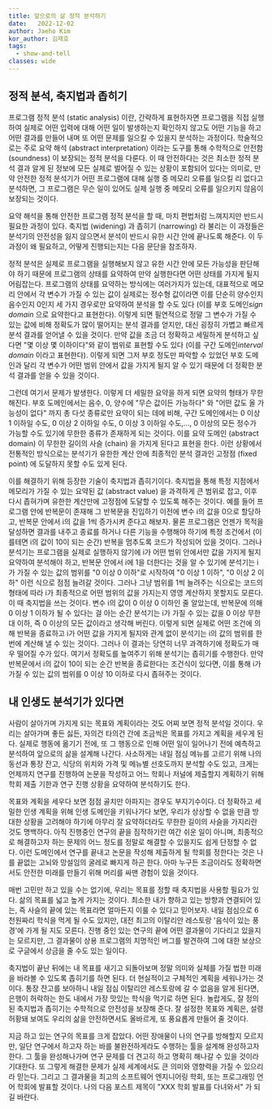 ```yaml
---
title: 앞으로의 삶 정적 분석하기
date:   2022-12-02
author: Jaeho Kim
kor_author: 김재호
tags:
  - show-and-tell
classes: wide
---
```


## 정적 분석, 축지법과 좁히기
프로그램 정적 분석 (static analysis) 이란, 간략하게 표현하자면 프로그램을 직접 실행하여 실제로 어떤 입력에 대해 어떤 일이
발생하는지 확인하지 않고도 어떤 기능을 하고 어떤 결과를 만들어 내며 또 어떤 문제를 일으킬 수 있을지 분석하는 과정이다.
학술적으로는 주로 요약 해석 (abstract interpretation) 이라는 도구를 통해 수학적으로 안전함 (soundness) 이 보장되는 정적
분석을 다룬다. 이 때 안전하다는 것은 최소한 정적 분석 결과 알게 된 정보에 모든 실제로 벌어질 수 있는 상황이 포함되어 있다는
의미로, 만약 안전한 정적 분석기가 어떤 프로그램에 대해 실행 중 메모리 오류를 일으킬 리 없다고 분석하면, 그 프로그램은
무슨 일이 있어도 실제 실행 중 메모리 오류를 일으키지 않음이 보장되는 것이다.

요약 해석을 통해 안전한 프로그램 정적 분석을 할 때, 마치 편법처럼 느껴지지만 반드시 필요한 과정이 있다. 축지법 (widening)
과 좁히기 (narrowing) 라 불리는 이 과정들은 분석기의 안전성을 잃지 않으면서 분석이 반드시 유한 시간 안에 끝나도록 해준다.
이 두 과정이 왜 필요하고, 어떻게 진행되는지는 다음 문단을 참조하자.

정적 분석은 실제로 프로그램을 실행해보지 않고 유한 시간 안에 모든 가능성을 판단해야 하기 때문에 프로그램의 상태를 요약하여
만약 실행한다면 어떤 상태를 가지게 될지 어림잡는다. 프로그램의 상태를 요약하는 방식에는 여러가지가 있는데, 대표적으로
메모리 안에서 각 변수가 가질 수 있는 값이 실제로는 정수형 값이라면 이를 단순히 양수인지 음수인지 0인지 세 가지 경우로만
요약하여 분석을 할 수도 있다 (이를 부호 도메인*sign domain* 으로 요약한다고 표현한다). 이렇게 되면 필연적으로 정말 그
변수가 가질 수 있는 값에 비해 정확도가 많이 떨어지는 분석 결과를 얻지만, 대신 굉장히 가볍고 빠르게 분석 결과를 얻어낼 수
있을 것이다. 만약 값을 조금 더 정확하고 세밀하게 분석하고 싶다면 "몇 이상 몇 이하이다"와 같이 범위로 표현할 수도 있다
(이를 구간 도메인*interval domain* 이라고 표현한다). 이렇게 되면 그저 부호 정도만 파악할 수 있었던 부호 도메인과 달리 각
변수가 어떤 범위 안에서 값을 가지게 될지 알 수 있기 때문에 더 정확한 분석 결과를 얻을 수 있을 것이다.

그런데 여기서 문제가 발생한다. 이렇게 더 세밀한 요약을 하게 되면 요약의 형태가 무한해진다. 부호 도메인에서는 음수, 0,
양수에 "무슨 값이든 가능하다" 와 "어떤 값도 올 가능성이 없다" 까지 총 다섯 종류로만 요약이 되는 데에 비해, 구간 도메인에서는
0 이상 1 이하일 수도, 0 이상 2 이하일 수도, 0 이상 3 이하일 수도,..., 0 이상의 모든 정수가 가능할 수도 있기에 무한한 종류가
존재하게 되는 것이다. 이를 요약 도메인 (abstract domain) 이 무한한 길이의 사슬 (chain) 을 가지게 된다고 표현을 한다. 이런
상황에서 전통적인 방식으로는 분석기가 유한한 계산 안에 최종적인 분석 결과인 고정점 (fixed point) 에 도달하지 못할 수도
있게 된다.

이를 해결하기 위해 등장한 기술이 축지법과 좁히기이다. 축지법을 통해 특정 지점에서 메모리가 가질 수 있는 요약된 값 (abstract
value) 을 과격하게 큰 범위로 잡고, 이후 다시 좁혀가며 유한한 계산만에 고정점에 도달할 수 있도록 해주는 것이다. 예를 들어
프로그램 안에 반복문이 존재해 그 반복문을 진입하기 이전에 변수 i의 값을 0으로 할당하고, 반복문 안에서 i의 값을 1씩 증가시켜
준다고 해보자. 물론 프로그램은 언젠가 목적을 달성하면 결과를 내주고 종료를 하거나 다른 기능을 수행해야 하기에 특정 조건에서
(이를테면 i의 값이 10이 되는 순간) 반복을 멈추도록 코드가 작성되어 있을 것이다. 그러나 분석기는 프로그램을 실제로 실행하지
않기에 i가 어떤 범위 안에서만 값을 가지게 될지 요약하여 분석해야 하고, 반복문 안에서 i에 1을 더한다는 것을 알 수 있기에
분석기는 i가 가질 수 있는 값의 범위를 "0 이상 0 이하"로 시작하여 "0 이상 1 이하", "0 이상 2 이하" 이런 식으로 점점 늘려갈
것이다. 그러나 그냥 범위를 1씩 늘려주는 식으로는 코드의 형태에 따라 i가 최종적으로 어떤 범위의 값을 가지는지 영영 계산하지
못할지도 모른다. 이 때 축지법을 쓰는 것이다. 변수 i의 값이 0 이상 0 이하인 줄 알았는데, 반복문에 의해 0 이상 1 이하가 될
수 있다는 걸 아는 순간 분석기는 i가 가질 수 있는 값을 0 이상 무한대 이하, 즉 0 이상의 모든 값이라고 생각해 버린다. 이렇게
되면 실제로 어떤 조건에 의해 반복을 종료하고 i가 어떤 값을 가지게 될지와 관계 없이 분석기는 i의 값의 범위를 한 번에 계산해
낼 수 있는 것이다. 그러나 이 결과는 당연히 너무 과격하기에 정확도가 매우 떨어질 수가 있다. 여기서 정확도를 높여주기 위해
분석기는 좁히기를 수행한다. 만약 반복문에서 i의 값이 10이 되는 순간 반복을 종료한다는 조건식이 있다면, 이를 통해 i가 가질
수 있는 값의 범위를 0 이상 10 이하로 다시 좁혀주는 것이다.

## 내 인생도 분석기가 있다면
사람이 살아가며 가지게 되는 목표와 계획이라는 것도 어찌 보면 정적 분석일 것이다. 우리는 살아가며 좋든 싫든, 자의건 타의건
간에 조금씩은 목표를 가지고 계획을 세우게 된다. 실제로 행동에 옮기기 전에, 또 그 행동으로 인해 어떤 일이 일어나기 전에
예측하고 분석하여 앞으로의 삶을 설계해 나간다. 사소하게는 내일 점심 메뉴를 고르기 위해 나의 동선과 통장 잔고, 식당의 위치와
가격 및 메뉴별 선호도까지 분석할 수도 있고, 크게는 언제까지 연구를 진행하여 논문을 작성하고 어느 학회나 저널에 제출할지
계획하기 위해 학회 제출 기한과 연구 진행 상황을 요약하여 분석하기도 한다.

목표와 계획을 세우다 보면 점점 골치만 아파지는 경우도 부지기수이다. 더 정확하고 세밀한 인생 계획을 위해 인생 도메인을
키워나가다 보면, 우리가 상상할 수 없을 만큼 방대한 상황을 고려해야 하기에 아무리 잘 요약하더라도 무한한 길이의 사슬을
가지리란 것도 명백하다. 아직 진행중인 연구의 끝을 짐작하기란 여간 쉬운 일이 아니며, 최종적으로 해결하고자 하는 문제의
어느 정도를 정말로 해결할 수 있을지도 쉽게 단정할 수 없다. 이런 도메인에서 연구를 끝내고 논문을 작성해 제출하게 될 학회를
정한다는 것은 나를 끝없는 고뇌와 망설임의 굴레로 빠지게 하곤 한다. 아마 누구든 조금이라도 정확하면서도 안전한 미래를 만들기
위해 머리를 싸맨 경험이 있을 것이다.

매번 고민만 하고 있을 수는 없기에, 우리는 목표를 정할 때 축지법을 사용할 필요가 있다. 삶의 목표를 넓고 높게 가지는 것이다.
최소한 내가 향하고 있는 방향과 연결되어 있는, 즉 사슬의 끝에 있는 목표라면 얼마든지 이룰 수 있다고 믿어보자. 내일 점심으로
6천원짜리 학식을 먹게 될 수도 있지만, 대전 최고의 이탈리안 레스토랑 '음식이 있는 풍경'에 가게 될 지도 모른다. 진행 중인
있는 연구의 끝에 어떤 결과물이 기다리고 있을지는 모르지만, 그 결과물이 상용 프로그램의 치명적인 버그를 발견하여 그에 대한
보상으로 구글에서 상금을 줄 수도 있는 일이다.

축지법이 끝난 뒤에는 내 목표를 새기고 되돌아보며 정말 의미와 실체를 가질 법한 미래을 바라볼 수 있도록 좁히기를 하면
된다. 더 현실적이고 구체적인 계획을 세워나가는 것이다. 통장 잔고를 보아하니 내일 점심 이탈리안 레스토랑에 갈 수 없음을
알게 된다면, 은행이 허락하는 한도 내에서 가장 맛있는 학식을 먹기로 하면 된다. 놀랍게도, 잘 정의된 축지법과 좁히기는
수학적으로 안전성을 보장해 준다. 잘 설정한 목표와 계획은, 설령 허황돼 보여도 우리의 삶을 안전하면서도 올바르게, 또
풍요롭게 만들어 줄 것이다.

지금 하고 있는 연구의 목표를 크게 잡았다. 어떤 장애물이 나의 연구를 방해할지 모르지만, 일단 연구에서 하고자 하는 바를
불완전하게라도 수행하는 툴을 설계해 완성하고자 한다. 그 툴을 완성해나가며 연구 문제를 더 견고히 하고 명확히 해나갈 수
있을 것이라 기대한다. 또 그렇게 해결한 문제가 실제 세계에서도 큰 의미와 영향력을 가질 수 있으리라 믿는다. 그리고 그 결과물을
최고의 소프트웨어 엔지니어링 학회, 또는 프로그래밍 언어 학회에 발표할 것이다. 나의 다음 포스트 제목이 "XXX 학회 발표를 다녀와서"
가 되길 바란다.
